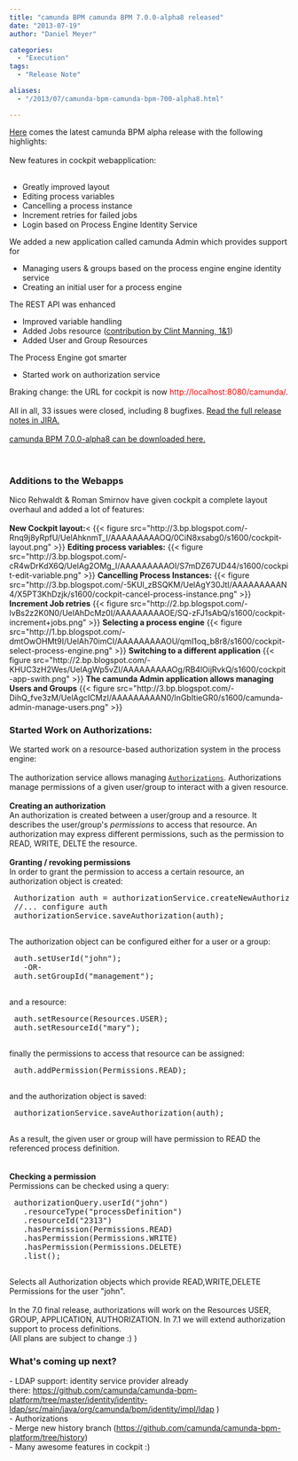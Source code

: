```yaml
---
title: "camunda BPM camunda BPM 7.0.0-alpha8 released"
date: "2013-07-19"
author: "Daniel Meyer"

categories:
  - "Execution"
tags: 
  - "Release Note"

aliases:
  - "/2013/07/camunda-bpm-camunda-bpm-700-alpha8.html"

---
```


<div>
<a href="http://www.camunda.org/download/">Here</a> comes the latest camunda BPM alpha release with the following highlights:<br />
<br />
New features in cockpit webapplication:<br />
<br />
<ul>
<li>Greatly improved layout</li>
<li>Editing process variables</li>
<li>Cancelling a process instance</li>
<li>Increment retries for failed jobs</li>
<li>Login based on Process Engine Identity Service</li>
</ul>
<div>
We added a new application called camunda Admin which provides support for</div>
<div>
<ul>
<li>Managing users &amp; groups based on the process engine engine identity service</li>
<li>Creating an initial user for a process engine</li>
</ul>
<div>
The REST API was enhanced&nbsp;</div>
</div>
<div>
<ul>
<li>Improved variable handling</li>
<li>Added Jobs resource (<a href="https://github.com/1and1/camunda-bpm-platform">contribution by Clint Manning, 1&amp;1</a>)</li>
<li>Added User and Group Resources</li>
</ul>
<div>
The Process Engine got smarter</div>
</div>
<div>
<ul>
<li>Started work on authorization service</li>
</ul>
<div>
Braking change: the URL for cockpit is now <span style="background-color: white;"><span style="color: red;">http://localhost:8080/camunda/</span></span>.</div>
<div>
<br /></div>
<div>
All in all, 33 issues were closed, including 8 bugfixes. <a href="https://app.camunda.com/jira/secure/ReleaseNote.jspa?projectId=10230&amp;version=12993">Read the full release notes in JIRA.</a></div>
<div>
<br /></div>
<div>
<a href="http://www.camunda.org/download/">camunda BPM 7.0.0-alpha8 can be downloaded here.</a>&nbsp;</div>
</div>
<div>
<br /></div>
<div>
<a name='more'></a><br /></div>
<h3>
Additions to the Webapps</h3>
<div>
Nico Rehwaldt &amp; Roman Smirnov have given cockpit a complete layout overhaul and added a lot of features:</div>
<div>
<br /></div>
<div>
<b>New Cockpit layout:</b><
{{< figure src="http://3.bp.blogspot.com/-Rnq9j8yRpfU/UelAhknmT_I/AAAAAAAAAOQ/0CiN8xsabg0/s1600/cockpit-layout.png" >}}
<b>Editing process variables:</b>
{{< figure src="http://3.bp.blogspot.com/-cR4wDrKdX6Q/UelAg2OMg_I/AAAAAAAAAOI/S7mDZ67UD44/s1600/cockpit-edit-variable.png" >}}
<b>Cancelling Process Instances:</b>
{{< figure src="http://3.bp.blogspot.com/-5KUl_zBSQKM/UelAgY30JtI/AAAAAAAAAN4/X5PT3KhDzjk/s1600/cockpit-cancel-process-instance.png" >}}
<b>Increment Job retries</b>
{{< figure src="http://2.bp.blogspot.com/-lvBs2z2K0N0/UelAhDcMz0I/AAAAAAAAAOE/SQ-zFJ1sAbQ/s1600/cockpit-increment+jobs.png" >}}
<b>Selecting a process engine</b>
{{< figure src="http://1.bp.blogspot.com/-dmtOwOHMt9I/UelAh70imCI/AAAAAAAAAOU/qmI1oq_b8r8/s1600/cockpit-select-process-engine.png" >}}
<b>Switching to a different application</b>
{{< figure src="http://2.bp.blogspot.com/-KHUC3zH2Wes/UelAgWp5vZI/AAAAAAAAAOg/RB4lOijRvkQ/s1600/cockpit-app-swith.png" >}}
<b>The camunda Admin application allows managing Users and Groups</b>
{{< figure src="http://3.bp.blogspot.com/-DihQ_fve3zM/UelAgcICMzI/AAAAAAAAAN0/InGbItieGR0/s1600/camunda-admin-manage-users.png" >}}
<h3>
Started Work on Authorizations:</h3>
<div class="separator" style="clear: both; text-align: left;">
We started work on a resource-based authorization system in the process engine:</div>
<div class="separator" style="clear: both; text-align: left;">
<br /></div>
The authorization service allows managing <code><a href="http://docs.camunda.org/latest/guides/user-guide/#process-engine-authorization-service">Authorizations</a></code>. 
Authorizations manage permissions of a given user/group to interact with a given 
resource.<br />
<br />
<b>Creating an authorization</b><br />
An authorization is created between a user/group and a resource. It describes 
the user/group's <em>permissions</em> to access that resource. An authorization 
may express different permissions, such as the permission to READ, WRITE, DELTE 
the resource.<br />
<br />
<b>Granting / revoking permissions</b><br />
In order to grant the permission to access a certain resource, an 
authorization object is created: <br />
<pre> Authorization auth = authorizationService.createNewAuthorization();
 //... configure auth
 authorizationService.saveAuthorization(auth);
 </pre>
<div class="separator" style="clear: both;">
The authorization object can be configured either for a user or a group: </div>
<pre> auth.setUserId("john");
   -OR-
 auth.setGroupId("management");
 </pre>
<div class="separator" style="clear: both;">
and a resource: </div>
<pre> auth.setResource(Resources.USER);
 auth.setResourceId("mary");
 </pre>
<div class="separator" style="clear: both;">
finally the permissions to access that resource can be assigned: </div>
<pre> auth.addPermission(Permissions.READ);
 </pre>
<div class="separator" style="clear: both;">
and the authorization object is saved: </div>
<pre> authorizationService.saveAuthorization(auth);
 </pre>
<div class="separator" style="clear: both;">
As a result, the given user or group will have permission to READ the 
referenced process definition. 
</div>
<div class="separator" style="clear: both;">
<br /></div>
<br />
<b>Checking a permission</b><br />
Permissions can be checked using a query: <br />
<pre> authorizationQuery.userId("john")
   .resourceType("processDefinition")
   .resourceId("2313")
   .hasPermission(Permissions.READ)
   .hasPermission(Permissions.WRITE)
   .hasPermission(Permissions.DELETE)
   .list();
 </pre>
<div class="separator" style="clear: both;">
Selects all Authorization objects which provide READ,WRITE,DELETE 
Permissions for the user "john".&nbsp;</div>
<div class="separator" style="clear: both; text-align: left;">
<br /></div>
<div class="separator" style="clear: both; text-align: left;">
In the 7.0 final release, authorizations will work on the Resources USER, GROUP, APPLICATION, AUTHORIZATION. In 7.1 we will extend authorization support to process definitions.&nbsp;</div>
<div class="separator" style="clear: both; text-align: left;">
(All plans are subject to change :) )</div>
<h3>
What's coming up next?</h3>
<div>
- LDAP support: identity service provider&nbsp;already there:&nbsp;<a href="https://github.com/camunda/camunda-bpm-platform/tree/master/identity/identity-ldap/src/main/java/org/camunda/bpm/identity/impl/ldap">https://github.com/camunda/camunda-bpm-platform/tree/master/identity/identity-ldap/src/main/java/org/camunda/bpm/identity/impl/ldap</a>&nbsp;)</div>
<div>
- Authorizations</div>
<div>
- Merge new history branch (<a href="https://github.com/camunda/camunda-bpm-platform/tree/history">https://github.com/camunda/camunda-bpm-platform/tree/history</a>)</div>
<div>
- Many awesome features in cockpit :)</div>
</div>
</div>